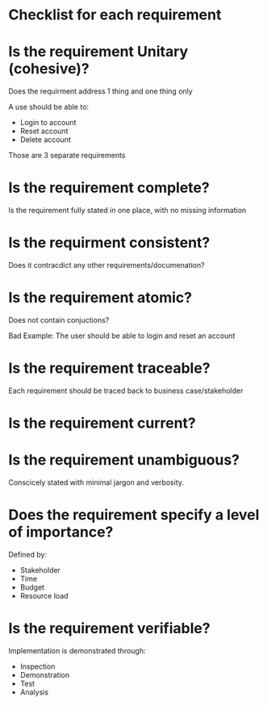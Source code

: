 
# Checklist for each requirement


# Is the requirement Unitary (cohesive)?

Does the requirment address 1 thing and one thing only

A use should be able to:
* Login to account
* Reset account
* Delete account

Those are 3 separate requirements

# Is the requirement complete?

Is the requirement fully stated in one place, with no missing information

# Is the requirment consistent?

Does it contracdict any other requirements/documenation?

# Is the requirement atomic?

Does not contain conjuctions?

Bad Example:  The user should be able to login and reset an account

# Is the requirement traceable?

Each requirement should be traced back to business case/stakeholder

# Is the requirement current?

# Is the requirement unambiguous?

Conscicely stated with minimal jargon and verbosity.

# Does the requirement specify a level of importance?

Defined by:
* Stakeholder
* Time
* Budget
* Resource load

# Is the requirement verifiable?

Implementation is demonstrated through:
* Inspection
* Demonstration
* Test
* Analysis
